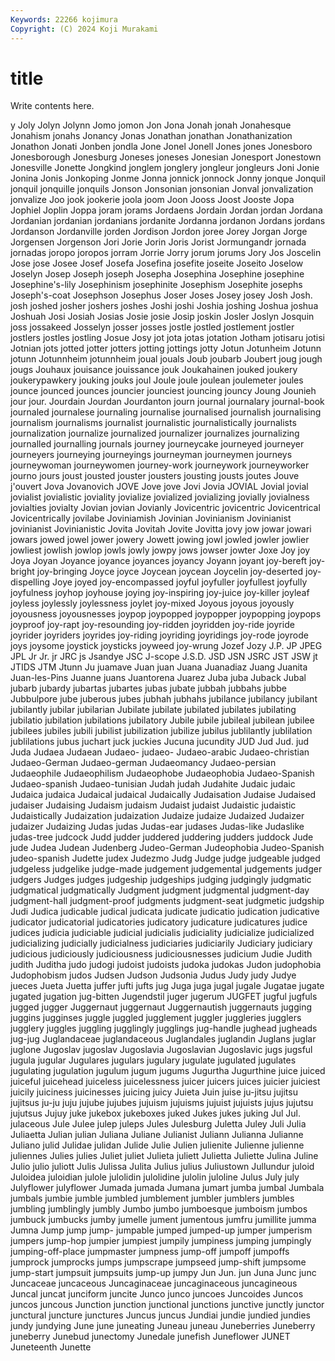 ```yaml
---
Keywords: 22266 kojimura
Copyright: (C) 2024 Koji Murakami
---
```


# title

Write contents here.



y Joly Jolyn Jolynn Jomo jomon Jon Jona
Jonah jonah Jonahesque Jonahism jonahs Jonancy Jonas Jonathan jonathan Jonathanization
Jonathon Jonati Jonben jondla Jone Jonel Jonell Jones jones Jonesboro
Jonesborough Jonesburg Joneses joneses Jonesian Jonesport Jonestown Jonesville Jonette Jongkind
jonglem jonglery jongleur jongleurs Joni Jonie Jonina Jonis Jonkoping Jonme
Jonna jonnick jonnock Jonny jonque Jonquil jonquil jonquille jonquils Jonson
Jonsonian jonsonian Jonval jonvalization jonvalize Joo jook jookerie joola joom
Joon Jooss Joost Jooste Jopa Jophiel Joplin Joppa joram jorams
Jordaens Jordain Jordan jordan Jordana Jordanian jordanian jordanians jordanite Jordanna
jordanon Jordans jordans Jordanson Jordanville jorden Jordison Jordon joree Jorey
Jorgan Jorge Jorgensen Jorgenson Jori Jorie Jorin Joris Jorist Jormungandr
jornada jornadas joropo joropos jorram Jorrie Jorry jorum jorums Jory
Jos Joscelin Jose jose Josee Josef Josefa Josefina josefite joseite
Joseito Joselow Joselyn Josep Joseph joseph Josepha Josephina Josephine josephine
Josephine's-lily Josephinism josephinite Josephism Josephite josephs Joseph's-coat Josephson Josephus Joser
Joses Josey josey Josh Josh. josh joshed josher joshers joshes
Joshi joshi Joshia joshing Joshua joshua Joshuah Josi Josiah Josias
Josie josie Josip joskin Josler Joslyn Josquin joss jossakeed Josselyn
josser josses jostle jostled jostlement jostler jostlers jostles jostling Josue
Josy jot jota jotas jotation Jotham jotisaru jotisi Jotnian jots
jotted jotter jotters jotting jottings jotty Jotun Jotunheim Jotunn jotunn
Jotunnheim jotunnheim joual jouals Joub joubarb Joubert joug jough jougs
Jouhaux jouisance jouissance jouk Joukahainen jouked joukery joukerypawkery jouking jouks
joul Joule joule joulean joulemeter joules jounce jounced jounces jouncier
jounciest jouncing jouncy Joung Jounieh jour jour. Jourdain Jourdan Jourdanton
journ journal journalary journal-book journaled journalese journaling journalise journalised journalish
journalising journalism journalisms journalist journalistic journalistically journalists journalization journalize journalized
journalizer journalizes journalizing journalled journalling journals journey journeycake journeyed journeyer
journeyers journeying journeyings journeyman journeymen journeys journeywoman journeywomen journey-work journeywork
journeyworker journo jours joust jousted jouster jousters jousting jousts joutes
Jouve j'ouvert Jova Jovanovich JOVE Jove jove Jovi Jovia JOVIAL
Jovial jovial jovialist jovialistic joviality jovialize jovialized jovializing jovially jovialness
jovialties jovialty Jovian jovian Jovianly Jovicentric jovicentric Jovicentrical Jovicentrically jovilabe
Joviniamish Jovinian Jovinianism Jovinianist jovinianist Jovinianistic Jovita Jovitah Jovite Jovitta
jovy jow jowar jowari jowars jowed jowel jower jowery Jowett
jowing jowl jowled jowler jowlier jowliest jowlish jowlop jowls jowly
jowpy jows jowser jowter Joxe Joy joy Joya Joyan Joyance
joyance joyances joyancy Joyann joyant joy-bereft joy-bright joy-bringing Joyce joyce
Joycean joycean Joycelin joy-deserted joy-dispelling Joye joyed joy-encompassed joyful joyfuller
joyfullest joyfully joyfulness joyhop joyhouse joying joy-inspiring joy-juice joy-killer joyleaf
joyless joylessly joylessness joylet joy-mixed Joyous joyous joyously joyousness joyousnesses
joypop joypopped joypopper joypopping joypops joyproof joy-rapt joy-resounding joy-ridden joyridden
joy-ride joyride joyrider joyriders joyrides joy-riding joyriding joyridings joy-rode joyrode
joys joysome joystick joysticks joyweed joy-wrung Jozef Jozy J.P. JP
JPEG JPL Jr Jr. jr JRC js Jsandye JSC J-scope
J.S.D. JSD JSN JSRC JST JSW jt JTIDS JTM Jtunn
Ju juamave Juan juan Juana Juanadiaz Juang Juanita Juan-les-Pins Juanne
juans Juantorena Juarez Juba juba Juback Jubal jubarb jubardy jubartas
jubartes jubas jubate jubbah jubbahs jubbe Jubbulpore jube juberous jubes
jubhah jubhahs jubilance jubilancy jubilant jubilantly jubilar jubilarian Jubilate jubilate
jubilated jubilates jubilating jubilatio jubilation jubilations jubilatory Jubile jubile jubileal
jubilean jubilee jubilees jubiles jubili jubilist jubilization jubilize jubilus jublilantly
jublilation jublilations jubus juchart juck juckies Jucuna jucundity JUD Jud
Jud. jud Juda Judaea Judaean Judaeo- judaeo- Judaeo-arabic Judaeo-christian Judaeo-German
Judaeo-german Judaeomancy Judaeo-persian Judaeophile Judaeophilism Judaeophobe Judaeophobia Judaeo-Spanish Judaeo-spanish Judaeo-tunisian
Judah judah Judahite Judaic judaic Judaica judaica Judaical judaical Judaically
Judaisation Judaise Judaised judaiser Judaising Judaism judaism Judaist judaist Judaistic
judaistic Judaistically Judaization judaization Judaize judaize Judaized Judaizer judaizer Judaizing
Judas judas Judas-ear judases Judas-like Judaslike judas-tree judcock Judd judder
juddered juddering judders juddock Jude jude Judea Judean Judenberg Judeo-German
Judeophobia Judeo-Spanish judeo-spanish Judette judex Judezmo Judg Judge judge judgeable
judged judgeless judgelike judge-made judgement judgemental judgements judger judgers Judges
judges judgeship judgeships judging judgingly judgmatic judgmatical judgmatically Judgment judgment
judgmental judgment-day judgment-hall judgment-proof judgments judgment-seat judgmetic judgship Judi Judica
judicable judical judicata judicate judicatio judication judicative judicator judicatorial judicatories
judicatory judicature judicatures judice judices judicia judiciable judicial judicialis judiciality
judicialize judicialized judicializing judicially judicialness judiciaries judiciarily Judiciary judiciary judicious
judiciously judiciousness judiciousnesses judicium Judie Judith judith Juditha judo judogi
judoist judoists judoka judokas Judon judophobia Judophobism judos Judsen Judson
Judsonia Judus Judy judy Judye jueces Jueta Juetta juffer jufti
jufts jug Juga juga jugal jugale Jugatae jugate jugated jugation
jug-bitten Jugendstil juger jugerum JUGFET jugful jugfuls jugged jugger Juggernaut
juggernaut Juggernautish juggernauts jugging juggins jugginses juggle juggled jugglement juggler
juggleries jugglers jugglery juggles juggling jugglingly jugglings jug-handle jughead jugheads
jug-jug Juglandaceae juglandaceous Juglandales juglandin Juglans juglar juglone Jugoslav jugoslav
Jugoslavia Jugoslavian Jugoslavic jugs jugsful jugula jugular Jugulares jugulars jugulary
jugulate jugulated jugulates jugulating jugulation jugulum jugum jugums Jugurtha Jugurthine
juice juiced juiceful juicehead juiceless juicelessness juicer juicers juices juicier
juiciest juicily juiciness juicinesses juicing juicy Juieta Juin juise ju-jitsu
jujitsu jujitsus ju-ju juju jujube jujubes jujuism jujuisms jujuist jujuists
jujus jujutsu jujutsus Jujuy juke jukebox jukeboxes juked Jukes jukes
juking Jul Jul. julaceous Jule Julee julep juleps Jules Julesburg
Juletta Juley Juli Julia Juliaetta Julian julian Juliana Juliane Julianist
Juliann Julianna Julianne Juliano julid Julidae julidan Julide Julie Julien
julienite Julienne julienne juliennes Julies julies Juliet juliet Julieta juliett
Julietta Juliette Julina Juline Julio julio juliott Julis Julissa Julita
Julius julius Juliustown Jullundur juloid Juloidea juloidian julole julolidin julolidine
julolin juloline Julus July july Julyflower julyflower Jumada jumada Jumana
jumart jumba jumbal Jumbala jumbals jumbie jumble jumbled jumblement jumbler
jumblers jumbles jumbling jumblingly jumbly Jumbo jumbo jumboesque jumboism jumbos
jumbuck jumbucks jumby jumelle jument jumentous jumfru jumillite jumma Jumna
Jump jump jump- jumpable jumped jumped-up jumper jumperism jumpers jump-hop
jumpier jumpiest jumpily jumpiness jumping jumpingly jumping-off-place jumpmaster jumpness jump-off
jumpoff jumpoffs jumprock jumprocks jumps jumpscrape jumpseed jump-shift jumpsome jump-start
jumpsuit jumpsuits jump-up jumpy Jun Jun. jun Juna Junc junc
Juncaceae juncaceous Juncaginaceae juncaginaceous juncagineous Juncal juncat junciform juncite Junco
junco juncoes Juncoides Juncos juncos juncous Junction junction junctional junctions
junctive junctly junctor junctural juncture junctures Juncus juncus Jundiai jundie
jundied jundies jundy jundying June june juneating Juneau juneau Juneberries
Juneberry juneberry Junebud junectomy Junedale junefish Juneflower JUNET Juneteenth Junette
